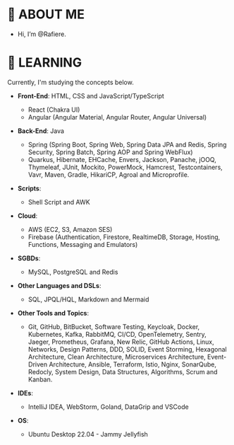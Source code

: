 # 👋 ABOUT ME

-  Hi, I’m @Rafiere.

# 👀 LEARNING

Currently, I'm studying the concepts below.


- **Front-End**: HTML, CSS and JavaScript/TypeScript
  - React (Chakra UI)
  - Angular (Angular Material, Angular Router, Angular Universal)

- **Back-End**: Java
  - Spring (Spring Boot, Spring Web, Spring Data JPA and Redis, Spring Security, Spring Batch, Spring AOP and Spring WebFlux)
  - Quarkus, Hibernate, EHCache, Envers, Jackson, Panache, jOOQ, Thymeleaf, JUnit, Mockito, PowerMock, Hamcrest, Testcontainers, Vavr, Maven, Gradle, HikariCP, Agroal and Microprofile.

- **Scripts**:
  - Shell Script and AWK

- **Cloud**: 
  - AWS (EC2, S3, Amazon SES)
  - Firebase (Authentication, Firestore, RealtimeDB, Storage, Hosting, Functions, Messaging and Emulators)

- **SGBDs**:
  - MySQL, PostgreSQL and Redis

- **Other Languages and DSLs**: 
  - SQL, JPQL/HQL, Markdown and Mermaid

- **Other Tools and Topics**:
  - Git, GitHub, BitBucket, Software Testing, Keycloak, Docker, Kubernetes, Kafka, RabbitMQ, CI/CD, OpenTelemetry, Sentry, Jaeger, Prometheus, Grafana, New Relic, GitHub Actions, Linux, Networks, Design Patterns, DDD, SOLID, Event Storming, Hexagonal Architecture, Clean Architecture, Microservices Architecture, Event-Driven Architecture, Ansible, Terraform, Istio, Nginx, SonarQube, Redocly, System Design, Data Structures, Algorithms, Scrum and Kanban.

- **IDEs**:
  - IntelliJ IDEA, WebStorm, Goland, DataGrip and VSCode

- **OS**:
  - Ubuntu Desktop 22.04 - Jammy Jellyfish
